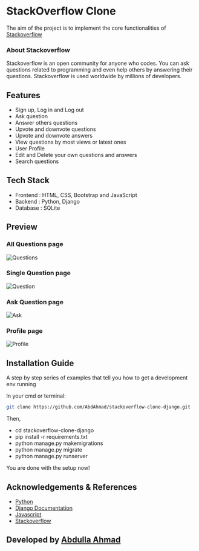 # StackOverflow Clone

The aim of the project is to implement the core functionalities of [Stackoverflow](https://stackoverflow.com/)

### About Stackoverflow
Stackoverflow is an open community for anyone who codes. You can ask questions related to programming and even help others by answering their questions. Stackoverflow is used worldwide by millions of developers.

## Features
* Sign up, Log in and Log out
* Ask question
* Answer others questions
* Upvote and downvote questions
* Upvote and downvote answers
* View questions by most views or latest ones
* User Profile
* Edit and Delete your own questions and answers
* Search questions


## Tech Stack
* Frontend : HTML, CSS, Bootstrap and JavaScript
* Backend : Python, Django
* Database : SQLite

## Preview

### All Questions page
![Questions](https://user-images.githubusercontent.com/49855656/141524333-0d5f3e0c-d7c9-4cf5-afca-c8bbee9b3c1c.png)

### Single Question page
![Question](https://user-images.githubusercontent.com/49855656/141524328-6222ffd2-0bdb-4ea9-948a-cfff4b1d1e2d.png)

### Ask Question page
![Ask](https://user-images.githubusercontent.com/49855656/141524318-05fb4a20-53de-48cb-ba03-a69300932b12.png)

### Profile page
![Profile](https://user-images.githubusercontent.com/49855656/141524324-dc560bfd-d37a-4d4c-ae26-ae9f8ec961a2.png)


## Installation Guide
A step by step series of examples that tell you how to get a development env running

In your cmd or terminal:

```bash
git clone https://github.com/AbdAhmad/stackoverflow-clone-django.git
```

Then,
* cd stackoverflow-clone-django
* pip install -r requirements.txt
* python manage.py makemigrations
* python manage.py migrate
* python manage.py runserver

You are done with the setup now!

## Acknowledgements & References
* [Python](https://docs.python.org/3/)
* [Django Documentation](https://docs.djangoproject.com/en/3.2/)
* [Javascript](https://developer.mozilla.org/en-US/docs/Web/JavaScript)
* [Stackoverflow](https://stackoverflow.com/)

## Developed by [Abdulla Ahmad](https://github.com/AbdAhmad)

